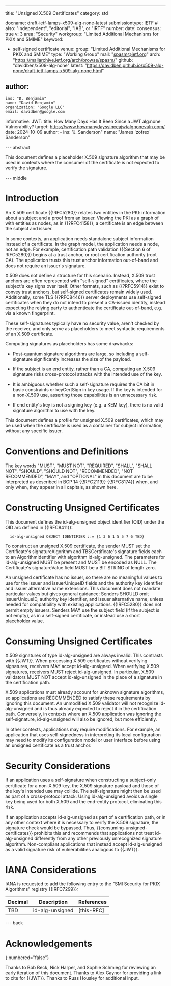 ---
title: "Unsigned X.509 Certificates"
category: std

docname: draft-ietf-lamps-x509-alg-none-latest
submissiontype: IETF  # also: "independent", "editorial", "IAB", or "IRTF"
number:
date:
consensus: true
v: 3
area: "Security"
workgroup: "Limited Additional Mechanisms for PKIX and SMIME"
keyword:
- self-signed certificate
venue:
  group: "Limited Additional Mechanisms for PKIX and SMIME"
  type: "Working Group"
  mail: "spasm@ietf.org"
  arch: "https://mailarchive.ietf.org/arch/browse/spasm/"
  github: "davidben/x509-alg-none"
  latest: "https://davidben.github.io/x509-alg-none/draft-ietf-lamps-x509-alg-none.html"

author:
 -
    ins: "D. Benjamin"
    name: "David Benjamin"
    organization: "Google LLC"
    email: davidben@google.com

informative:
  JWT:
    title: How Many Days Has It Been Since a JWT alg:none Vulnerability?
    target: https://www.howmanydayssinceajwtalgnonevuln.com/
    date: 2024-10-09
    author:
    -
      ins: "J. Sanderson"
      name: "James 'zofrex' Sanderson"

--- abstract

This document defines a placeholder X.509 signature algorithm that may be used
in contexts where the consumer of the certificate is not expected to verify the
signature.

--- middle

# Introduction

An X.509 certificate {{!RFC5280}} relates two entities in the PKI: information
about a subject and a proof from an issuer. Viewing the PKI as a graph of
with entities as nodes, as in {{?RFC4158}}, a certificate is an edge between the
subject and issuer.

In some contexts, an application needs standalone subject information instead of
a certificate. In the graph model, the application needs a node, not an edge.
For example, certification path validation ({{Section 6 of !RFC5280}}) begins at
a trust anchor, or root certification authority (root CA). The application
trusts this trust anchor information out-of-band and does not require an
issuer's signature.

X.509 does not define a structure for this scenario. Instead, X.509 trust
anchors are often represented with "self-signed" certificates, where the
subject's key signs over itself. Other formats, such as {{?RFC5914}} exist to convey trust anchors, but
self-signed certificates remain widely used. Additionally, some TLS {{?RFC8446}}
server deployments use self-signed certificates when they do not intend to
present a CA-issued identity, instead expecting the relying party to
authenticate the certificate out-of-band, e.g. via a known fingerprint.

These self-signatures typically have no security value, aren't checked by
the receiver, and only serve as placeholders to meet syntactic requirements of
an X.509 certificate.

Computing signatures as placeholders has some drawbacks:

* Post-quantum signature algorithms are large, so including a self-signature
  significantly increases the size of the payload.

* If the subject is an end entity, rather than a CA, computing an X.509
  signature risks cross-protocol attacks with the intended use of the key.

* It is ambiguous whether such a self-signature requires the CA bit in basic
  constraints or keyCertSign in key usage. If the key is intended for a
  non-X.509 use, asserting those capabilities is an unnecessary risk.

* If end entity's key is not a signing key (e.g. a KEM key), there is no valid
  signature algorithm to use with the key.

This document defines a profile for unsigned X.509 certificates, which may be
used when the certificate is used as a container for subject information,
without any specific issuer.

# Conventions and Definitions

The key words "MUST", "MUST NOT", "REQUIRED", "SHALL", "SHALL NOT", "SHOULD",
"SHOULD NOT", "RECOMMENDED", "NOT RECOMMENDED", "MAY", and "OPTIONAL" in this
document are to be interpreted as described in BCP 14 {{!RFC2119}} {{!RFC8174}}
when, and only when, they appear in all capitals, as shown here.

# Constructing Unsigned Certificates

This document defines the id-alg-unsigned object identifier (OID) under the OID arc
defined in {{!RFC8411}}:

~~~
  id-alg-unsigned OBJECT IDENTIFIER ::= {1 3 6 1 5 5 7 6 TBD}
~~~

To construct an unsigned X.509 certificate, the sender MUST set the
Certificate's signatureAlgorithm and TBSCertificate's signature fields each to
an AlgorithmIdentifier with algorithm id-alg-unsigned. The parameters for
id-alg-unsigned MUST be present and MUST be encoded as NULL. The
Certificate's signatureValue field MUST be a BIT STRING of length zero.

An unsigned certificate has no issuer, so there are no meaningful values to use for
the issuer and issuerUniqueID fields and the authority key identifier and issuer
alternative name extensions. This document does not mandate particular values
but gives general guidance: Senders SHOULD omit issuerUniqueID, authority key
identifier, and issuer alternative name, unless needed for compatibility with
existing applications. {{!RFC5280}} does not permit empty issuers. Senders MAY
use the subject field (if the subject is not empty), as in a self-signed
certificate, or instead use a short placeholder value.

# Consuming Unsigned Certificates

X.509 signatures of type id-alg-unsigned are always invalid. This contrasts
with {{JWT}}. When processing X.509 certificates without verifying signatures,
receivers MAY accept id-alg-unsigned. When verifying X.509 signatures,
receivers MUST reject id-alg-unsigned. In particular, X.509 validators MUST
NOT accept id-alg-unsigned in the place of a signature in the certification
path.

X.509 applications must already account for unknown signature algorithms, so
applications are RECOMMENDED to satisfy these requirements by ignoring this
document. An unmodified X.509 validator will not recognize id-alg-unsigned
and is thus already expected to reject it in the certification path. Conversely,
in contexts where an X.509 application was ignoring the self-signature,
id-alg-unsigned will also be ignored, but more efficiently.

In other contexts, applications may require modifications. For example, an
application that uses self-signedness in interpreting its local configuration
may need to modify its configuration model or user interface before using an
unsigned certificate as a trust anchor.

# Security Considerations

If an application uses a self-signature when constructing a subject-only
certificate for a non-X.509 key, the X.509 signature payload and those of the
key's intended use may collide. The self-signature might then be used as part of
a cross-protocol attack. Using id-alg-unsigned avoids a single key being used
for both X.509 and the end-entity protocol, eliminating this risk.

If an application accepts id-alg-unsigned as part of a certification path, or
in any other context where it is necessary to verify the X.509 signature, the
signature check would be bypassed. Thus, {{consuming-unsigned-certificates}}
prohibits this and recommends that applications not treat id-alg-unsigned
differently from any other previously unrecognized signature algorithm.
Non-compliant applications that instead accept id-alg-unsigned as a valid
signature risk of vulnerabilities analogous to {{JWT}}.

# IANA Considerations

IANA is requested to add the following entry to the
"SMI Security for PKIX Algorithms" registry {{!RFC7299}}:

| Decimal | Description     | References |
|---------|-----------------|------------|
| TBD     | id-alg-unsigned | [this-RFC] |

--- back

# Acknowledgements
{:numbered="false"}

Thanks to Bob Beck, Nick Harper, and Sophie Schmieg for reviewing an early
iteration of this document. Thanks to Alex Gaynor for providing a link to cite
for {{JWT}}. Thanks to Russ Housley for additional input.

